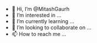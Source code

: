 - 👋 Hi, I’m @MitashGaurh
- 👀 I’m interested in ...
- 🌱 I’m currently learning ...
- 💞️ I’m looking to collaborate on ...
- 📫 How to reach me ...

<!---
MitashGaurh/MitashGaurh is a ✨ special ✨ repository because its `README.md` (this file) appears on your GitHub profile.
You can click the Preview link to take a look at your changes.
--->
